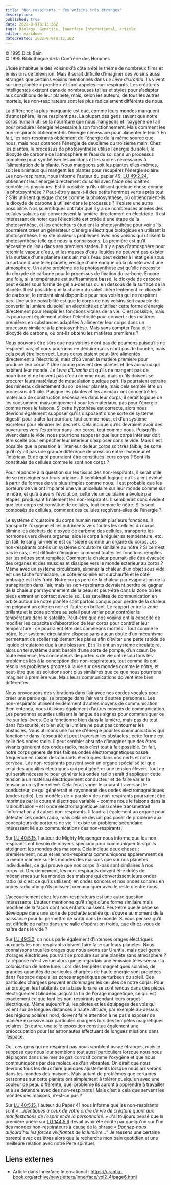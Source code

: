 ```yaml
---
title: "Non-respirants : des voisins très étranges"
description: 
published: true
date: 2022-9-9T8:13:38Z
tags: Biology, Genetics, Innerface International, article
editor: markdown
dateCreated: 2022-9-9T8:13:38Z
---
```


<p class="v-card v-sheet theme--light gray lighten-3 px-2">© 1995 Dick Bain<br>© 1995 Bibliothèque de la Confrérie des Hommes</p>


L’idée inhabituelle des voisins d’à côté a été le thème de nombreux films et émissions de télévision. Mais il serait difficile d'imaginer des voisins aussi étranges que certains voisins mentionnés dans _Le Livre d'Urantia_. Ils vivent sur une planète « proche » et sont appelés non-respirants. Les créatures intelligentes existent dans de nombreuses tailles et styles pour s'adapter aux conditions de leur planète, mais, selon les auteurs, de tous les autres mortels, les non-respirateurs sont les plus radicalement différents de nous.

La différence la plus marquante est que, comme leurs mondes manquent d’atmosphère, ils ne respirent pas. La plupart des gens savent que notre corps humain utilise la nourriture que nous mangeons et l’oxygène de l’air pour produire l’énergie nécessaire à son fonctionnement. Mais comment les non-respirants obtiennent-ils l’énergie nécessaire pour alimenter le leur ? En fait, les non-respirants obtiennent de l'énergie de la même source que nous, mais nous obtenons l'énergie de deuxième ou troisième main. Chez les plantes, le processus de photosynthèse utilise l’énergie du soleil, le dioxyde de carbone de l’atmosphère et l’eau du sol dans un processus complexe pour synthétiser les amidons et les sucres nécessaires à l’alimentation de la plante. Nous mangeons soit les plantes elles-mêmes, soit les animaux qui mangent les plantes pour récupérer l'énergie solaire. Les non-respirants, nous informe l'auteur du papier 49, [LU 49:2.24](/fr/The_Urantia_Book/49#p2_24), obtiennent leur énergie directement du soleil avec l'aide des maîtres contrôleurs physiques. Est-il possible qu’ils utilisent quelque chose comme la photosynthèse ? Peut-être y aura-t-il des petits hommes verts après tout ? S’ils utilisent quelque chose comme la photosynthèse, où obtiendraient-ils le dioxyde de carbone à utiliser dans le processus ? Il existe une autre possibilité. Nos scientifiques ont fabriqué il y a de nombreuses années des cellules solaires qui convertissent la lumière directement en électricité. Il est intéressant de noter que l’électricité est créée à une étape de la photosynthèse, et les chercheurs étudient la photosynthèse pour voir s’ils pourraient créer un générateur d’énergie électrique biologique en utilisant la photosynthèse. Il existe plusieurs problèmes avec nos voisins qui utilisent la photosynthèse telle que nous la connaissons. La première est qu’il nécessite de l’eau dans ses premiers stades. Il n'y a pas d'atmosphère pour retenir la vapeur d'eau, et les masses d'eau liquides ne peuvent pas exister à la surface d'une planète sans air, mais l'eau peut exister à l'état gelé sous la surface d'une telle planète, vestige d'une époque où la planète avait une atmosphère. Un autre problème de la photosynthèse est qu’elle nécessite du dioxyde de carbone pour le processus de fixation du carbone. Encore une fois, si la température est suffisamment basse, le dioxyde de carbone peut exister sous forme de gel au-dessus ou en dessous de la surface de la planète. Il est possible que la chaleur du soleil libère lentement ce dioxyde de carbone, le rendant ainsi disponible pour nos voisins qui ne respirent pas. Une autre possibilité est que le corps de nos voisins soit capable de convertir la lumière du soleil en électricité et d’utiliser cette forme d’énergie directement pour remplir les fonctions vitales de la vie. C'est possible, mais ils pourraient également utiliser l'électricité pour convertir des matières premières en substances adaptées à alimenter leur corps dans un processus similaire à la photosynthèse. Mais sans compter l’eau et le dioxyde de carbone, où ont-ils obtenu les matières premières ?

Nous pouvons être sûrs que nos voisins n’ont pas de poumons puisqu’ils ne respirent pas, et nous pourrions en déduire qu’ils n’ont pas de bouche, mais cela peut être incorrect. Leurs corps étaient peut-être alimentés directement à l’électricité, mais d’où venait la matière première pour produire leur corps ? Une source provient des plantes et des animaux qui habitent leur monde. _Le Livre d'Urantia_ dit qu'ils ne mangent pas de nourriture et ne boivent pas d'eau comme nous, mais qu'ils doivent se procurer leurs matériaux de musculation quelque part. Ils pourraient extraire des minéraux directement du sol de leur planète, mais cela semble être un processus difficile. Puisque les plantes et les animaux ont concentré les matériaux de construction nécessaires dans leur corps, il serait logique de les consommer, mais uniquement pour les matériaux, pas pour l'énergie comme nous le faisons. Si cette hypothèse est correcte, alors nous devrions également supposer qu'ils disposent d'une sorte de système digestif pour traiter la nourriture tout comme nous, et d'un système excréteur pour éliminer les déchets. Cela indique qu’ils devraient avoir des ouvertures vers l’extérieur dans leur corps, tout comme nous. Puisqu’ils vivent dans le vide, nous pourrions supposer que leur corps intérieur doit être scellé pour empêcher leur intérieur d’exploser dans le vide. Mais il est possible que la pression à l’intérieur de leur corps soit très faible, de sorte qu’il n’y ait pas une grande différence de pression entre l’extérieur et l’intérieur. Et de quoi pourraient être constitués leurs corps ? Sont-ils constitués de cellules comme le sont nos corps ?

Pour répondre à la question sur les tissus des non-respirants, il serait utile de se renseigner sur leurs origines. Il semblerait logique qu’ils aient évolué à partir de formes de vie plus simples comme nous. Il est probable que les porteurs de vie ont implanté une vie unicellulaire sur leur monde comme sur le nôtre, et qu'à travers l'évolution, cette vie unicellulaire a évolué par étapes, produisant finalement les non-respirants. Il semblerait donc évident que leur corps est constitué de cellules, tout comme le nôtre. S’ils sont composés de cellules, comment ces cellules reçoivent-elles de l’énergie ?

Le système circulatoire du corps humain remplit plusieurs fonctions. Il transporte l'oxygène et les nutriments vers toutes les cellules du corps, élimine les déchets de dioxyde de carbone des cellules, transporte les hormones vers divers organes, aide le corps à réguler sa température, etc. En fait, le sang lui-même est considéré comme un organe du corps. Les non-respirants ont-ils un système circulatoire similaire au nôtre ? Si ce n’est pas le cas, il est difficile d’imaginer comment toutes les fonctions remplies par les nôtres sont remplies. Comment la chaleur pourrait-elle être évacuée des organes et des muscles et dissipée vers le monde extérieur au corps ? Même avec un système circulatoire, éliminer la chaleur d’un objet sous vide est une tâche formidable. Le côté ensoleillé est surchauffé et le côté ombragé est très froid. Notre corps perd de la chaleur par évaporation de la transpiration dans l'air, mais les non-respirants devraient perdre ou gagner de la chaleur par rayonnement de la peau et peut-être dans la zone où les pieds entrent en contact avec le sol. Les satellites de communication en orbite autour de notre planète sont parfois conçus pour perdre de la chaleur en peignant un côté en noir et l’autre en brillant. Le rapport entre la zone brillante et la zone sombre au soleil peut varier pour contrôler la température dans le satellite. Peut-être que nos voisins ont la capacité de modifier les capacités d’absorption de leur corps pour contrôler leur température ; ce pourraient être des caméléons mortels ! Tout comme le nôtre, leur système circulatoire dispose sans aucun doute d’un mécanisme permettant de sceller rapidement les plaies afin d’éviter une perte rapide de liquide circulatoire due à une blessure. Et s’ils ont un système circulatoire, alors un tel système aurait besoin d’une sorte de pompe, d’un cœur. De toute évidence, les concepteurs de porteurs de vie ont résolu tous les problèmes liés à la conception des non-respirateurs, tout comme ils ont résolu les problèmes propres à la vie sur des mondes comme le nôtre, et peut-être que les solutions sont plus similaires que ce que nous pourrions imaginer à première vue. Mais leurs communications doivent être bien différentes.

Nous provoquons des vibrations dans l’air avec nos cordes vocales pour créer une parole qui se propage dans l’air vers d’autres personnes. Les non-respirants utilisent évidemment d’autres moyens de communication. Bien entendu, nous utilisons également d’autres moyens de communication. Les personnes sourdes utilisent la langue des signes pour communiquer ou lire sur les lèvres. Cela fonctionne bien dans la lumière, mais pas du tout dans l’obscurité, et bien sûr, la lumière ne peut pas contourner les obstacles. Nous utilisons une forme d'énergie pour les communications qui fonctionne dans l'obscurité et peut traverser les obstacles ; cette forme est celle des ondes radio. Il peut sembler absurde d’imaginer que des êtres vivants génèrent des ondes radio, mais c’est tout à fait possible. En fait, notre corps génère de très faibles ondes électromagnétiques basse fréquence en raison des courants électriques dans nos nerfs et notre cerveau. Les non-respirants peuvent avoir un organe spécialisé tel que celui des anguilles électriques qui peut générer une tension élevée. Tout ce qui serait nécessaire pour générer les ondes radio serait d’appliquer cette tension à un matériau électriquement conducteur et de faire varier la tension à un rythme élevé. Cela ferait varier le courant traversant le conducteur, ce qui générerait et rayonnerait des ondes électromagnétiques (ondes radio). Les modèles de « parole » des non-respirants pourraient être imprimés par le courant électrique variable – comme nous le faisons dans la radiodiffusion – et l’onde électromagnétique ainsi créée transmettrait l’information à d’autres non-respirants. Il faudrait également un organe pour détecter ces ondes radio, mais cela ne devrait pas poser de problème aux concepteurs de porteurs de vie. Il existe un problème secondaire intéressant lié aux communications des non-respirants.

Sur [LU 40:5.15](/fr/The_Urantia_Book/40#p5_15), l'auteur de Mighty Messenger nous informe que les non-respirants ont besoin de moyens spéciaux pour communiquer lorsqu'ils atteignent les mondes des maisons. Cela indique deux choses : premièrement, nous et les non-respirants communiquons apparemment de la même manière sur les mondes des maisons que sur nos planètes individuelles, ce qui prouve que nos corps là-bas sont similaires à nos corps ici. Deuxièmement, les non-respirants doivent être dotés de mécanismes sur les mondes des maisons qui convertissent leurs ondes radio (si c'est ce qu'ils utilisent) en ondes sonores et nos ondes sonores en ondes radio afin qu'ils puissent communiquer avec le reste d'entre nous.

L’accouchement chez les non-respirateurs est une autre question intéressante. L’auteur mentionne qu’il s’agit d’une forme similaire mais modifiée de la façon dont nos enfants naissent. Peut-être que le bébé se développe dans une sorte de pochette scellée qui s’ouvre au moment de la naissance pour lui permettre de sortir dans le monde. Si vous pensez qu’il est difficile de naître dans une salle d’opération froide, que diriez-vous de naître dans le vide ?

Sur [LU 49:3.3](/fr/The_Urantia_Book/49#p3_3), on nous parle également d'intenses orages électriques auxquels les non-respirants doivent faire face sur leurs planètes. Nous connaissons tous les orages que nous avons sur Urantia, mais quel genre d’orages électriques pourrait se produire sur une planète sans atmosphère ? La réponse m’est venue alors que je regardais une émission télévisée sur la colonisation de notre lune. Lors des tempêtes magnétiques solaires, de grandes quantités de particules chargées de haute énergie sont projetées dans l'espace depuis les zones magnétiques perturbées du soleil. Ces particules chargées peuvent endommager les cellules de notre corps. Pour se protéger, les habitants de la base lunaire se sont rendus dans des pièces électriquement blindées jusqu'à la fin de l'orage magnétique, ce qui est exactement ce que font les non-respirants pendant leurs orages électriques. Même aujourd'hui, les pilotes et les équipages des vols qui volent sur de longues distances à haute altitude, par exemple au-dessus des régions polaires nord, doivent faire attention à ne pas s'exposer de manière excessive aux particules chargées lors des tempêtes magnétiques solaires. En outre, une telle exposition constitue également une préoccupation pour les astronautes effectuant de longues missions dans l’espace.

Oui, ces gens qui ne respirent pas nous semblent assez étranges, mais je suppose que nous leur semblons tout aussi particuliers lorsque nous nous déplaçons dans une mer de gaz corrosif comme l'oxygène et que nous communiquons par des molécules d'air vibrantes. On dirait que nous devrons tous les deux faire quelques ajustements lorsque nous arriverons dans les mondes des maisons. Mais autant de problèmes que certaines personnes sur cette planète ont simplement à tolérer quelqu'un avec une couleur de peau différente, quel problème ils auront à apprendre à travailler et à se détendre avec des non-respirants ! Mais c’est à cela que servent les mondes des maisons, n’est-ce pas ?

Sur [LU 40:5.15](/fr/The_Urantia_Book/40#p5_15), l'auteur du Paper 41 nous informe que les non-respirants sont « _...identiques à ceux de votre ordre de vie de créature quant aux manifestations de l’esprit et de la personnalité._ » J'ai toujours pensé que la première prière sur [LU 144:5.6](/fr/The_Urantia_Book/144#p5_6) devait avoir été écrite par quelqu'un sur l'un des mondes non-respirateurs à cause de la phrase « _Donnez-nous aujourd'hui les forces vivifiantes de la lumière..._” Je ressens une certaine parenté avec ces êtres alors que je recherche mon pain quotidien et une meilleure relation avec notre Père spirituel.

## Liens externes

- Article dans Innerface International : https://urantia-book.org/archive/newsletters/innerface/vol2_4/page6.html




